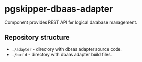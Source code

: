 # pgskipper-dbaas-adapter

Component provides REST API for logical database management.

## Repository structure

* `./adapter` - directory with dbaas adapter source code.
* `./build` - directory with dbaas adapter build files.
